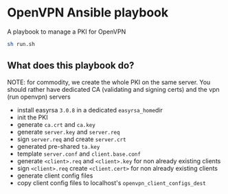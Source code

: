 # OpenVPN Ansible playbook

A playbook to manage a PKI for OpenVPN

```sh
sh run.sh
```
## What does this playbook do?

NOTE: for commodity, we create the whole PKI on the same server. You should rather have dedicated CA (validating and signing certs) and the vpn (run openvpn) servers

* install easyrsa `3.0.8` in a dedicated `easyrsa_home`dir
* init the PKI
* generate `ca.crt` and `ca.key`
* generate `server.key` and `server.req`
* sign `server.req` and create `server.crt`
* generated pre-shared `ta.key`
* template `server.conf` and `client.base.conf`
* generate `<client>.req` and `<client>.key` for non already existing clients
* sign `<client>.req`  create `<client.cert>` for non already existing clients
* generate client config files
* copy client config files to localhost's `openvpn_client_configs_dest`
